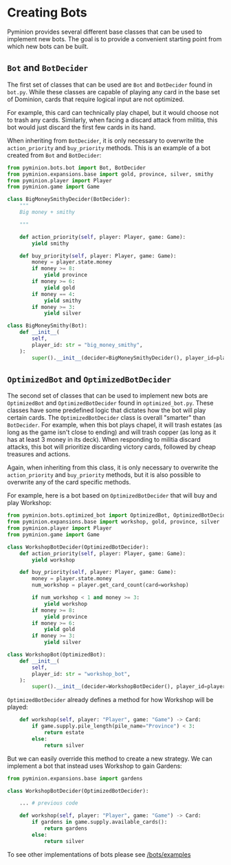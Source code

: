 # Creating Bots

Pyminion provides several different base classes that can be used to implement new bots. The goal is to provide a convenient starting point from which new bots can be built.

## `Bot` and `BotDecider`

The first set of classes that can be used are `Bot` and `BotDecider` found in `bot.py`. While these classes are capable of playing any card in the base set of Dominion, cards that require logical input are not optimized.

For example, this card can technically play chapel, but it would choose not to trash any cards. Similarly, when facing a discard attack from militia, this bot would just discard the first few cards in its hand.

When inheriting from `BotDecider`, it is only necessary to overwrite the `action_priority` and  `buy_priority` methods. This is an example of a bot created from `Bot` and `BotDecider`:

```python
from pyminion.bots.bot import Bot, BotDecider
from pyminion.expansions.base import gold, province, silver, smithy
from pyminion.player import Player
from pyminion.game import Game

class BigMoneySmithyDecider(BotDecider):
    """
    Big money + smithy

    """

    def action_priority(self, player: Player, game: Game):
        yield smithy

    def buy_priority(self, player: Player, game: Game):
        money = player.state.money
        if money >= 8:
            yield province
        if money >= 6:
            yield gold
        if money == 4:
            yield smithy
        if money >= 3:
            yield silver

class BigMoneySmithy(Bot):
    def __init__(
        self,
        player_id: str = "big_money_smithy",
    ):
        super().__init__(decider=BigMoneySmithyDecider(), player_id=player_id)
```

## `OptimizedBot` and `OptimizedBotDecider`

The second set of classes that can be used to implement new bots are `OptimizedBot` and `OptimizedBotDecider` found in `optimized_bot.py`. These classes have some predefined logic that dictates how the bot will play certain cards. The `OptimizedBotDecider` class is overall "smarter" than `BotDecider`. For example, when this bot plays chapel, it will trash estates (as long as the game isn't close to ending) and will trash copper (as long as it has at least 3 money in its deck). When responding to militia discard attacks, this bot will prioritize discarding victory cards, followed by cheap treasures and actions.

Again, when inheriting from this class, it is only necessary to overwrite the `action_priority` and `buy_priority` methods, but it is also possible to overwrite any of the card specific methods.

For example, here is a bot based on `OptimizedBotDecider` that will buy and play Workshop:

```python
from pyminion.bots.optimized_bot import OptimizedBot, OptimizedBotDecider
from pyminion.expansions.base import workshop, gold, province, silver
from pyminion.player import Player
from pyminion.game import Game

class WorkshopBotDecider(OptimizedBotDecider):
    def action_priority(self, player: Player, game: Game):
        yield workshop

    def buy_priority(self, player: Player, game: Game):
        money = player.state.money
        num_workshop = player.get_card_count(card=workshop)

        if num_workshop < 1 and money >= 3:
            yield workshop
        if money >= 8:
            yield province
        if money >= 6:
            yield gold
        if money >= 3:
            yield silver

class WorkshopBot(OptimizedBot):
    def __init__(
        self,
        player_id: str = "workshop_bot",
    ):
        super().__init__(decider=WorkshopBotDecider(), player_id=player_id)
```

`OptimizedBotDecider` already defines a method for how Workshop will be played:

```python
    def workshop(self, player: "Player", game: "Game") -> Card:
        if game.supply.pile_length(pile_name="Province") < 3:
            return estate
        else:
            return silver
```

But we can easily override this method to create a new strategy. We can implement a bot that instead uses Workshop to gain Gardens:

```python
from pyminion.expansions.base import gardens

class WorkshopBotDecider(OptimizedBotDecider):

    ... # previous code

    def workshop(self, player: "Player", game: "Game") -> Card:
        if gardens in game.supply.available_cards():
            return gardens
        else:
            return silver
```

To see other implementations of bots please see [/bots/examples](https://github.com/evanofslack/pyminion/tree/master/pyminion/bots/examples)
